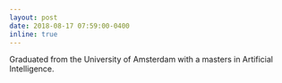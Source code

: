 ```yaml
---
layout: post
date: 2018-08-17 07:59:00-0400
inline: true
---
```


Graduated from the University of Amsterdam with a masters in Artificial Intelligence.
